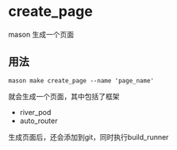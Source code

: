 # create_page

mason 生成一个页面

## 用法

```shell
mason make create_page --name 'page_name'
```

就会生成一个页面，其中包括了框架

- river_pod
- auto_router

生成页面后，还会添加到git，同时执行build_runner